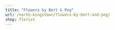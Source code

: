 ```yaml
---
title: "Flowers by Bert & Peg"
url: /north-kingstown/flowers-by-bert-and-peg/
shop: florist
---
```

